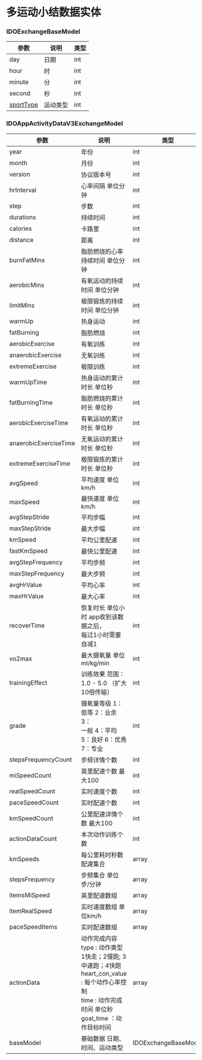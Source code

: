 # 多运动小结数据实体

### IDOExchangeBaseModel

| 参数                                 | 说明     | 类型 |
| ------------------------------------ | -------- | ---- |
| day                                  | 日期     | int  |
| hour                                 | 时       | int  |
| minute                               | 分       | int  |
| second                               | 秒       | int  |
| [sportType](../enum/IDOSportType.md) | 运动类型 | int  |

### IDOAppActivityDataV3ExchangeModel

| 参数                  | 说明                                                         | 类型                 |
| --------------------- | ------------------------------------------------------------ | -------------------- |
| year                  | 年份                                                         | int                  |
| month                 | 月份                                                         | int                  |
| version               | 协议版本号                                                   | int                  |
| hrInterval            | 心率间隔 单位分钟                                            | int                  |
| step                  | 步数                                                         | int                  |
| durations             | 持续时间                                                     | int                  |
| calories              | 卡路里                                                       | int                  |
| distance              | 距离                                                         | int                  |
| burnFatMins           | 脂肪燃烧的心率持续时间 单位分钟                              | int                  |
| aerobicMins           | 有氧运动的持续时间 单位分钟                                  | int                  |
| limitMins             | 极限锻炼的持续时间 单位分钟                                  | int                  |
| warmUp                | 热身运动                                                     | int                  |
| fatBurning            | 脂肪燃烧                                                     | int                  |
| aerobicExercise       | 有氧训练                                                     | int                  |
| anaerobicExercise     | 无氧训练                                                     | int                  |
| extremeExercise       | 极限训练                                                     | int                  |
| warmUpTime            | 热身运动的累计时长 单位秒                                    | int                  |
| fatBurningTime        | 脂肪燃烧的累计时长 单位秒                                    | int                  |
| aerobicExerciseTime   | 有氧运动的累计时长 单位秒                                    | int                  |
| anaerobicExerciseTime | 无氧运动的累计时长 单位秒                                    | int                  |
| extremeExerciseTime   | 极限锻炼的累计时长 单位秒                                    | int                  |
| avgSpeed              | 平均速度 单位km/h                                            | int                  |
| maxSpeed              | 最快速度 单位km/h                                            | int                  |
| avgStepStride         | 平均步幅                                                     | int                  |
| maxStepStride         | 最大步幅                                                     | int                  |
| kmSpeed               | 平均公里配速                                                 | int                  |
| fastKmSpeed           | 最快公里配速                                                 | int                  |
| avgStepFrequency      | 平均步频                                                     | int                  |
| maxStepFrequency      | 最大步频                                                     | int                  |
| avgHrValue            | 平均心率                                                     | int                  |
| maxHrValue            | 最大心率                                                     | int                  |
| recoverTime           | 恢复时长 单位小时 app收到该数据之后，<br>每过1小时需要自减1  | int                  |
| vo2max                | 最大摄氧量 单位 ml/kg/min                                    | int                  |
| trainingEffect        | 训练效果 范围： 1.0 - 5.0 （扩大10倍传输）                   | int                  |
| grade                 | 摄氧量等级 1：低等 2：业余 3：<br>一般 4：平均 5：良好 6：优秀 7：专业 | int                  |
| stepsFrequencyCount   | 步频详情个数                                                 | int                  |
| miSpeedCount          | 英里配速个数 最大100                                         | int                  |
| realSpeedCount        | 实时速度个数                                                 | int                  |
| paceSpeedCount        | 实时配速个数                                                 | int                  |
| kmSpeedCount          | 公里配速详情个数 最大100                                     | int                  |
| actionDataCount       | 本次动作训练个数                                             | int                  |
| kmSpeeds              | 每公里耗时秒数 配速集合                                      | array                |
| stepsFrequency        | 步频集合 单位步/分钟                                         | array                |
| itemsMiSpeed          | 英里配速数组                                                 | array                |
| itemRealSpeed         | 实时速度数组 单位km/h                                        | array                |
| paceSpeedItems        | 实时配速数组                                                 | array                |
| actionData            | 动作完成内容<br/> type : 动作类型  1快走；2慢跑; 3中速跑；4快跑 <br/> heart_con_value : 每个动作心率控制 <br> time : 动作完成时间 单位秒 <br/> goal_time ：动作目标时间 | array                |
| baseModel             | 基础数据 日期、时间、运动类型                                | IDOExchangeBaseModel |